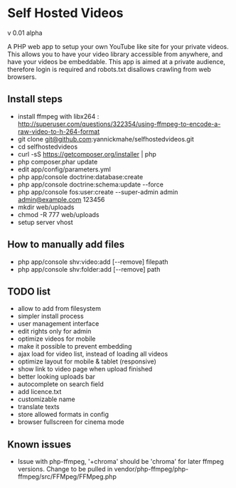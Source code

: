 Self Hosted Videos
==================

v 0.01 alpha

A PHP web app to setup your own YouTube like site for your private videos. This allows you to have your video library accessible from anywhere, and have your videos be embeddable. This app is aimed at a private audience, therefore login is required and robots.txt disallows crawling from web browsers.

Install steps
-------------
- install ffmpeg with libx264 : http://superuser.com/questions/322354/using-ffmpeg-to-encode-a-raw-video-to-h-264-format
- git clone git@github.com:yannickmahe/selfhostedvideos.git
- cd selfhostedvideos
- curl -sS https://getcomposer.org/installer | php
- php composer.phar update
- edit app/config/parameters.yml
- php app/console doctrine:database:create
- php app/console doctrine:schema:update --force
- php app/console fos:user:create --super-admin admin admin@example.com 123456
- mkdir web/uploads
- chmod -R 777 web/uploads
- setup server vhost

How to manually add files
-------------------------
- php app/console shv:video:add [--remove] filepath
- php app/console shv:folder:add [--remove] path

TODO list
---------
- allow to add from filesystem
- simpler install process
- user management interface
- edit rights only for admin
- optimize videos for mobile
- make it possible to prevent embedding
- ajax load for video list, instead of loading all videos
- optimize layout for mobile & tablet (responsive)
- show link to video page when upload finished
- better looking uploads bar
- autocomplete on search field
- add licence.txt
- customizable name
- translate texts
- store allowed formats in config
- browser fullscreen for cinema mode

Known issues
------------
- Issue with php-ffmpeg, '+chroma' should be 'chroma' for later ffmpeg versions. Change to be pulled in vendor/php-ffmpeg/php-ffmpeg/src/FFMpeg/FFMpeg.php
